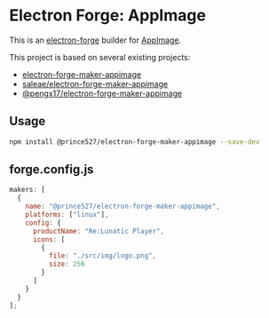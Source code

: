 # Electron Forge: AppImage

This is an [electron-forge](https://www.electronforge.io/) builder for [AppImage](https://appimage.org/).

This project is based on several existing projects:
- [electron-forge-maker-appimage](https://www.npmjs.com/package/electron-forge-maker-appimage)
- [saleae/electron-forge-maker-appimage](https://github.com/saleae/electron-forge-maker-appimage)
- [@pengx17/electron-forge-maker-appimage](https://www.npmjs.com/package/@pengx17/electron-forge-maker-appimage)

## Usage

```bash
npm install @prince527/electron-forge-maker-appimage --save-dev
```

## forge.config.js

```js
makers: [
  {
    name: "@prince527/electron-forge-maker-appimage",
    platforms: ["linux"],
    config: {
      productName: "Re:Lunatic Player",
      icons: [
        {
          file: "./src/img/logo.png",
          size: 256
        }
      ]
    }
  }
];
```
